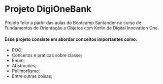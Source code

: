 # Projeto DigiOneBank

Projeto feito a partir das aulas do Bootcamp Santander no curso de Fundamentos de Orientação a Objetos com Kotlin da Digital Innovation One.

#### Esse projeto consiste em abordar conceitos importantes como:
 - POO;
 - Conceitos e práticas sobre classe;
 - Enum;
 - Abstrações;
 - Polimorfismo;
 - Entre outras coisas;
